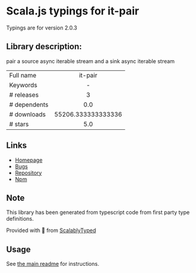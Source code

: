 
# Scala.js typings for it-pair

Typings are for version 2.0.3

## Library description:
pair a source async iterable stream and a sink async iterable stream

|                    |                 |
| ------------------ | :-------------: |
| Full name          | it-pair |
| Keywords           | - |
| # releases         | 3 |
| # dependents       | 0.0 |
| # downloads        | 55206.333333333336 |
| # stars            | 5.0 |

## Links
- [Homepage](https://github.com/alanshaw/it-pair#readme)
- [Bugs](https://github.com/alanshaw/it-pair/issues)
- [Repository](https://github.com/alanshaw/it-pair)
- [Npm](https://www.npmjs.com/package/it-pair)
    


## Note
This library has been generated from typescript code from first party type definitions.

Provided with :purple_heart: from [ScalablyTyped](https://github.com/oyvindberg/ScalablyTyped)

## Usage
See [the main readme](../../readme.md) for instructions.


